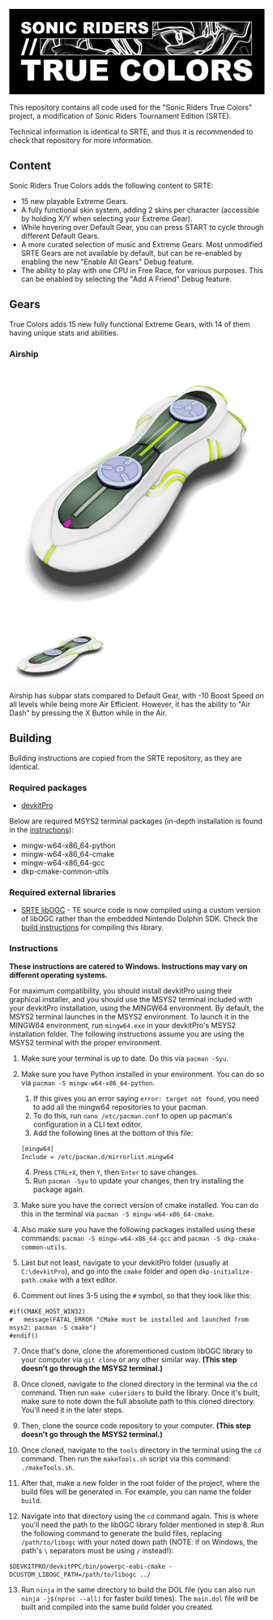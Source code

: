 ![SONIC RIDERS TRUE COLORS](logo.png)

This repository contains all code used for the "Sonic Riders True Colors" project, a modification of Sonic Riders Tournament Edition (SRTE).

Technical information is identical to SRTE, and thus it is recommended to check that repository for more information.

## Content

Sonic Riders True Colors adds the following content to SRTE:
- 15 new playable Extreme Gears.
- A fully functional skin system, adding 2 skins per character (accessible by holding X/Y when selecting your Extreme Gear).
- While hovering over Default Gear, you can press START to cycle through different Default Gears.
- A more curated selection of music and Extreme Gears. Most unmodified SRTE Gears are not available by default, but can be re-enabled by enabling the new "Enable All Gears" Debug feature.
- The ability to play with one CPU in Free Race, for various purposes. This can be enabled by selecting the "Add A Friend" Debug feature.

## Gears

True Colors adds 15 new fully functional Extreme Gears, with 14 of them having unique stats and abilities.

### Airship

![SONIC RIDERS TRUE COLORS](assets/icons/airship.png)

<img src="assets/icons/airship.png" width="200" height="100">


Airship has subpar stats compared to Default Gear, with -10 Boost Speed on all levels while being more Air Efficient. However, it has the ability to "Air Dash" by pressing the X Button while in the Air.

## Building

Building instructions are copied from the SRTE repository, as they are identical.

### Required packages

* [devkitPro](https://devkitpro.org/wiki/Getting_Started)

Below are required MSYS2 terminal packages (in-depth installation is found in the [instructions](#instructions)):
* mingw-w64-x86_64-python
* mingw-w64-x86_64-cmake
* mingw-w64-x86_64-gcc
* dkp-cmake-common-utils

### Required external libraries

* [SRTE libOGC](https://github.com/Sonic-Riders-Tournament-Edition/libogc-srte) - TE source code is now compiled using a custom version of libOGC rather than the embedded Nintendo Dolphin SDK. Check the [build instructions](#instructions) for compiling this library.

### Instructions

**These instructions are catered to Windows. Instructions may vary on different operating systems.**

For maximum compatibility, you should install devkitPro using their graphical installer, and you should use the MSYS2 terminal included with your devkitPro installation, using the MINGW64 environment. By default, the MSYS2 terminal launches in the MSYS2 environment. To launch it in the MINGW64 environment, run `mingw64.exe` in your devkitPro's MSYS2 installation folder. The following instructions assume you are using the MSYS2 terminal with the proper environment.

1. Make sure your terminal is up to date. Do this via `pacman -Syu`.

2. Make sure you have Python installed in your environment. You can do so via `pacman -S mingw-w64-x86_64-python`.
    1. If this gives you an error saying `error: target not found`, you need to add all the mingw64 repositories to your pacman.
    2. To do this, run `nano /etc/pacman.conf` to open up pacman's configuration in a CLI text editor.
    3. Add the following lines at the bottom of this file:
    ```
    [mingw64]
    Include = /etc/pacman.d/mirrorlist.mingw64
    ```
    4. Press `CTRL+X`, then `Y`, then `Enter` to save changes.
    5. Run `pacman -Syu` to update your changes, then try installing the package again.

3. Make sure you have the correct version of cmake installed. You can do this in the terminal via `pacman -S mingw-w64-x86_64-cmake`.

4. Also make sure you have the following packages installed using these commands: `pacman -S mingw-w64-x86_64-gcc` and `pacman -S dkp-cmake-common-utils`.

5. Last but not least, navigate to your devkitPro folder (usually at `C:\devkitPro`), and go into the `cmake` folder and open `dkp-initialize-path.cmake` with a text editor.

6. Comment out lines 3-5 using the `#` symbol, so that they look like this:
```
#if(CMAKE_HOST_WIN32)
#	message(FATAL_ERROR "CMake must be installed and launched from msys2: pacman -S cmake")
#endif()
```

7. Once that's done, clone the aforementioned custom libOGC library to your computer via `git clone` or any other similar way. **(This step doesn't go through the MSYS2 terminal.)**

8. Once cloned, navigate to the cloned directory in the terminal via the `cd` command. Then run `make cuberiders` to build the library. Once it's built, make sure to note down the full absolute path to this cloned directory. You'll need it in the later steps.

9. Then, clone the source code repository to your computer. **(This step doesn't go through the MSYS2 terminal.)**

10. Once cloned, navigate to the `tools` directory in the terminal using the `cd` command. Then run the `makeTools.sh` script via this command: `./makeTools.sh`.

11. After that, make a new folder in the root folder of the project, where the build files will be generated in. For example, you can name the folder `build`.

12. Navigate into that directory using the `cd` command again. This is where you'll need the path to the libOGC library folder mentioned in step 8. Run the following command to generate the build files, replacing `/path/to/libogc` with your noted down path (NOTE: if on Windows, the path's `\` separators must be using `/` instead!): 
```
$DEVKITPRO/devkitPPC/bin/powerpc-eabi-cmake -DCUSTOM_LIBOGC_PATH=/path/to/libogc ../
```

13. Run `ninja` in the same directory to build the DOL file (you can also run `ninja -j$(nproc --all)` for faster build times). The `main.dol` file will be built and compiled into the same build folder you created.
